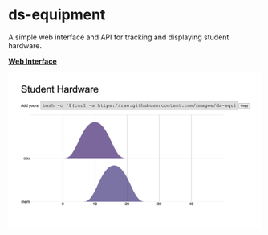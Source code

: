 # ds-equipment

A simple web interface and API for tracking and displaying student hardware.

[**Web Interface**](https://xxxx.cloudfront.net/)

![Image of Plot](images/plot.png)
